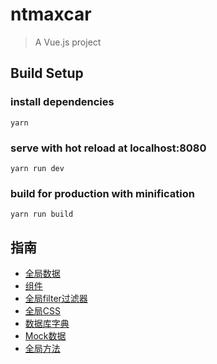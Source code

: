 

# ntmaxcar 

> A Vue.js project

## Build Setup


### install dependencies
`yarn`

### serve with hot reload at localhost:8080
`yarn run dev`

### build for production with minification
`yarn run build`

## 指南
- [全局数据](./docs/base-data.md)
- [组件](./docs/components.md)
- [全局filter过滤器](./docs/filters.md)
- [全局CSS](./docs/css.md)
- [数据库字典](./docs/mysql/database.xlsx)
- [Mock数据](./docs/mock.md)
- [全局方法](./docs/method.md)






